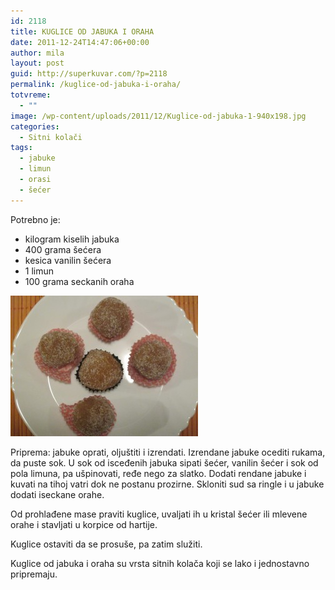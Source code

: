 ```yaml
---
id: 2118
title: KUGLICE OD JABUKA I ORAHA
date: 2011-12-24T14:47:06+00:00
author: mila
layout: post
guid: http://superkuvar.com/?p=2118
permalink: /kuglice-od-jabuka-i-oraha/
totvreme:
  - ""
image: /wp-content/uploads/2011/12/Kuglice-od-jabuka-1-940x198.jpg
categories:
  - Sitni kolači
tags:
  - jabuke
  - limun
  - orasi
  - šećer
---
```

Potrebno je:

  * kilogram kiselih jabuka
  * 400 grama šećera
  * kesica vanilin šećera
  * 1 limun
  * 100 grama seckanih oraha

<img class="alignnone size-medium wp-image-2296" title="Kuglice od jabuka 1" src="/wp-content/uploads/2011/12/Kuglice-od-jabuka-1-300x225.jpg" alt="" width="300" height="225" /> 

Priprema: jabuke oprati, oljuštiti i izrendati. Izrendane jabuke ocediti rukama, da puste sok. U sok od isceđenih jabuka sipati šećer, vanilin šećer i sok od pola limuna, pa ušpinovati, ređe nego za slatko. Dodati rendane jabuke i kuvati na tihoj vatri dok ne postanu prozirne. Skloniti sud sa ringle i u jabuke dodati iseckane orahe.

Od prohlađene mase praviti kuglice, uvaljati ih u kristal šećer ili mlevene orahe i stavljati u korpice od hartije.

Kuglice ostaviti da se prosuše, pa zatim služiti.

Kuglice od jabuka i oraha su vrsta sitnih kolača koji se lako i jednostavno pripremaju.